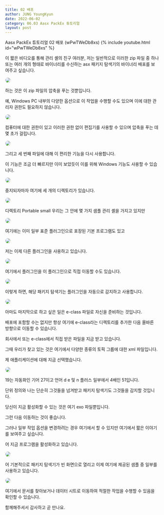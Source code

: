 ```yaml
---
title: 02 배포
author: JUNG YoungKyun
date: 2022-06-02
category: 06.03 Aasx PackEx 튜토리얼
layout: post
---
```


Aasx PackEx 튜토리얼 02 배포 (wPwTWeDb8xs)
{% include youtube.html id="wPwTWeDb8xs" %}

이 짧은 비디오를 통해 관리 셸의 친구 여러분, 
저는 일반적으로 이러한 zip 파일 중 하나 또는 여러 개의 형태로 바이너리를 수신하는 asx 패키지 탐색기의 바이너리 배포를 보여주고 싶습니다. 

<img src="../images/aas/2022-06-01/20220607155647.png" style="border-radius: 10px; border: 1px solid #eaeaea;"/>

하는 것은 이 zip 파일의 압축을 푸는 것뿐입니다. 

예, Windows PC 내부의 다양한 옵션으로 이 작업을 수행할 수도 있으며 이에 대한 관리자 권한도 필요하지 않습니다. 

<img src="../images/aas/2022-06-01/20220607155818.png" style="border-radius: 10px; border: 1px solid #eaeaea;"/>

컴퓨터에 대한 권한이 있고 이러한 권한 없이 편집기를 사용할 수 있으며 압축을 푸는 데 몇 초가 걸립니다.

<img src="../images/aas/2022-06-01/20220607155938.png" style="border-radius: 10px; border: 1px solid #eaeaea;"/>

그리고 세 번째 파일에 대해 이 편리한 기능을 다시 사용합니다. 

이 기능은 조금 더 빠르지만 이미 보았듯이 이를 위해 Windows 기능도 사용할 수 있습니다. 

<img src="../images/aas/2022-06-01/20220607160107.png" style="border-radius: 10px; border: 1px solid #eaeaea;"/>

중지되자마자 여기에 세 개의 디렉토리가 있습니다. 

<img src="../images/aas/2022-06-01/20220607160145.png" style="border-radius: 10px; border: 1px solid #eaeaea;"/>

디렉토리 Portable small 우리는 그 안에 몇 가지 샘플 관리 셸을 가지고 있지만 

<img src="../images/aas/2022-06-01/20220607160215.png" style="border-radius: 10px; border: 1px solid #eaeaea;"/>

여기에는 이미 일부 표준 플러그인으로 포장된 기본 프로그램도 있고 

<img src="../images/aas/2022-06-01/20220607160311.png" style="border-radius: 10px; border: 1px solid #eaeaea;"/>

저는 이제 다른 플러그인을 사용하고 있습니다. 

<img src="../images/aas/2022-06-01/20220607160411.png" style="border-radius: 10px; border: 1px solid #eaeaea;"/>

여기에서 플러그인을 이 플러그인으로 직접 이동할 수도 있습니다.

<img src="../images/aas/2022-06-01/20220607160625.png" style="border-radius: 10px; border: 1px solid #eaeaea;"/>

이렇게 하면, 해당 패키지 탐색기는 플러그인을 자동으로 감지하고 사용합니다.

<img src="../images/aas/2022-06-01/20220607160716.png" style="border-radius: 10px; border: 1px solid #eaeaea;"/>

아마도 마지막으로 하고 싶은 일은 e-class 파일로 자신을 준비하는 것입니다. 

배포에 포함할 수는 없지만 항상 여기에 e-class라는 디렉토리를 추가한 다음 올바른 방향으로 이동할 수 있습니다. 

회사에서 또는 e-class에서 직접 받은 파일을 지금 받고 있습니다.

그때 우리가 찾고 있는 것은 여기에서 다양한 종류의 토픽 그룹에 대한 xml 파일입니다. 

제 애플리케이션에 대해 지금 선택했습니다. 

<img src="../images/aas/2022-06-01/20220607160828.png" style="border-radius: 10px; border: 1px solid #eaeaea;"/>

19는 자동화인 기어 27이고 언어 d e 및 n 플러스 일부에서 4배인 51입니다. 

단위 정의와 나는 단순히 그것들을 넘겨받고 패키지 탐색기도 그것들을 감지할 것입니다. 

당신이 지금 활성화할 수 있는 것은 여기 exo 파일뿐입니다. 

그런 다음 이동하는 것이 좋습니다. 

그러나 일부 작업 옵션을 변경하려는 경우 여기에서 할 수 있지만 여기에서 짧은 이야기를 보여주고 싶습니다. 

어 지금 프로그램을 활성화하고 있습니다. 

<img src="../images/aas/2022-06-01/20220607161005.png" style="border-radius: 10px; border: 1px solid #eaeaea;"/>

어 기본적으로 패키지 탐색기가 빈 화면으로 열리고 이제 여기에 제공된 샘플 중 일부를 사용하고 있습니다. 

<img src="../images/aas/2022-06-01/20220607161128.png" style="border-radius: 10px; border: 1px solid #eaeaea;"/>

여기에서 문서를 찾아보거나 데이터 시트로 이동하여 적절한 작업을 수행할 수 있음을 확인할 수 있습니다.

함께해주셔서 감사하고 곧 만나요.